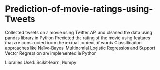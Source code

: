 # Prediction-of-movie-ratings-using-Tweets

Collected tweets on a movie using Twitter API and cleaned the data using pandas library in Python
Predicted the rating of the movie using features that are constructed from the textual context of words
Classification approaches like Naïve-Bayes, Multinomial Logistic Regression and Support Vector Regression are implemented in Python

Libraries Used: Scikit-learn, Numpy
